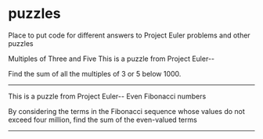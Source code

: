 puzzles
=======

Place to put code for different answers to Project Euler problems and other puzzles



Multiples of Three and Five
This is a puzzle from Project Euler--

Find the sum of all the multiples of 3 or 5 below 1000.


______________________________________________________________

This is a puzzle from Project Euler--
Even Fibonacci numbers

By considering the terms in the Fibonacci sequence whose values do not exceed four million, find the sum of the even-valued terms

______________________________________________________________
